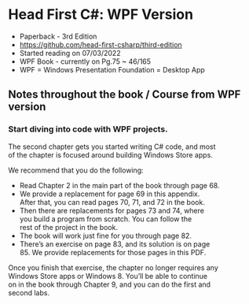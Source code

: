 # Head First C#: WPF Version

- Paperback - 3rd Edition
- https://github.com/head-first-csharp/third-edition
- Started reading on 07/03/2022
- WPF Book  - currently on Pg.75 ~ 46/165
- WPF = Windows Presentation Foundation = Desktop App

## Notes throughout the book / Course from WPF version

### Start diving into code with WPF projects.

The second chapter gets you started writing C# code, and most<br>
of the chapter is focused around building Windows Store apps.

We recommend that you do the following:

* Read Chapter 2 in the main part of the book through
  page 68.
* We provide a replacement for page 69 in this appendix.<br>
  After that, you can read pages 70, 71, and 72 in the book.
* Then there are replacements for pages 73 and 74, where<br>
  you build a program from scratch. You can follow the<br>
  rest of the project in the book.
* The book will work just fine for you through page 82.
* There’s an exercise on page 83, and its solution is on page<br> 
  85. We provide replacements for those pages in this PDF.

Once you finish that exercise, the chapter no longer requires any<br>
Windows Store apps or Windows 8. You’ll be able to continue<br>
on in the book through Chapter 9, and you can do the first and<br>
second labs.
